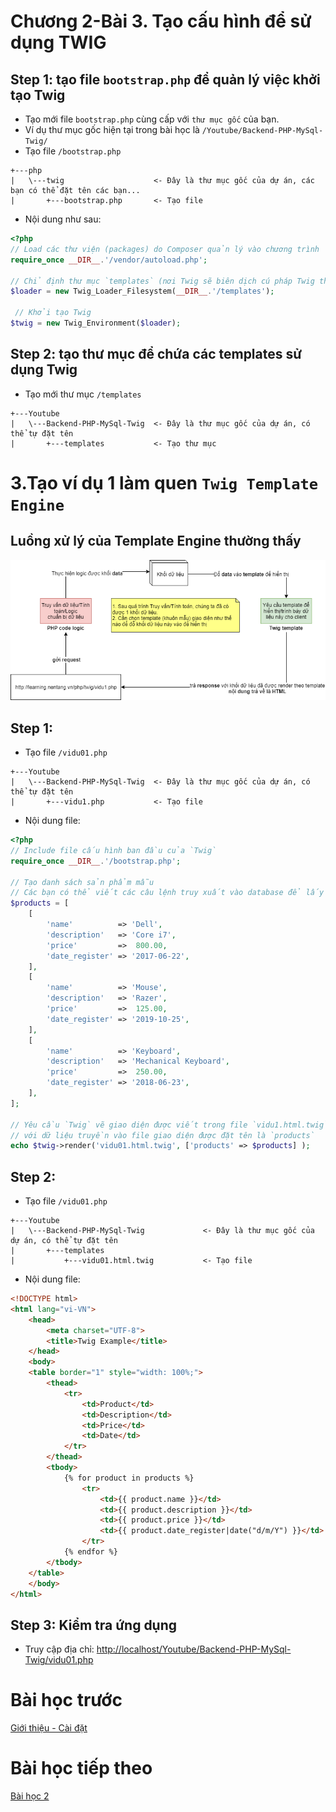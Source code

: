 # Chương 2-Bài 3. Tạo cấu hình để sử dụng TWIG

## Step 1: tạo file `bootstrap.php` để quản lý việc khởi tạo Twig
- Tạo mới file `bootstrap.php` cùng cấp với `thư mục gốc` của bạn. 
- Ví dụ thư mục gốc hiện tại trong bài học là `/Youtube/Backend-PHP-MySql-Twig/`
- Tạo file `/bootstrap.php`
```
+---php
|   \---twig                    <- Đây là thư mục gốc của dự án, các bạn có thể đặt tên các bạn...
|       +---bootstrap.php       <- Tạo file
```
- Nội dung như sau:
```php
<?php
// Load các thư viện (packages) do Composer quản lý vào chương trình
require_once __DIR__.'/vendor/autoload.php';

// Chỉ định thư mục `templates` (nơi Twig sẽ biên dịch cú pháp Twig thành các đoạn code PHP)
$loader = new Twig_Loader_Filesystem(__DIR__.'/templates');

 // Khởi tạo Twig
$twig = new Twig_Environment($loader);
```

## Step 2: tạo thư mục để chứa các templates sử dụng Twig
- Tạo mới thư mục `/templates`
```
+---Youtube
|   \---Backend-PHP-MySql-Twig  <- Đây là thư mục gốc của dự án, có thể tự đặt tên
|       +---templates           <- Tạo thư mục
```

# 3.Tạo ví dụ 1 làm quen `Twig Template Engine`
## Luồng xử lý của Template Engine thường thấy
<p align="center">
  <img src="../images/TwigTemplateDataFlow.png" width="700">
</p>

## Step 1:
- Tạo file `/vidu01.php`
```
+---Youtube
|   \---Backend-PHP-MySql-Twig  <- Đây là thư mục gốc của dự án, có thể tự đặt tên
|       +---vidu1.php           <- Tạo file
```
- Nội dung file:
```php
<?php
// Include file cấu hình ban đầu của `Twig`
require_once __DIR__.'/bootstrap.php';

// Tạo danh sách sản phẩm mẫu
// Các bạn có thể viết các câu lệnh truy xuất vào database để lấy dữ liệu, ...
$products = [
    [
        'name'          => 'Dell',
        'description'   => 'Core i7',
        'price'         =>  800.00,
        'date_register' => '2017-06-22',
    ],
    [
        'name'          => 'Mouse',
        'description'   => 'Razer',
        'price'         =>  125.00,
        'date_register' => '2019-10-25',
    ],
    [
        'name'          => 'Keyboard',
        'description'   => 'Mechanical Keyboard',
        'price'         =>  250.00,
        'date_register' => '2018-06-23',
    ],
];

// Yêu cầu `Twig` vẽ giao diện được viết trong file `vidu1.html.twig`
// với dữ liệu truyền vào file giao diện được đặt tên là `products`
echo $twig->render('vidu01.html.twig', ['products' => $products] );
```

## Step 2:
- Tạo file `/vidu01.php`
```
+---Youtube
|   \---Backend-PHP-MySql-Twig             <- Đây là thư mục gốc của dự án, có thể tự đặt tên
|       +---templates           
|           +---vidu01.html.twig           <- Tạo file
```
- Nội dung file:
```html
<!DOCTYPE html>
<html lang="vi-VN">
    <head>
        <meta charset="UTF-8">
        <title>Twig Example</title>
    </head>
    <body>
    <table border="1" style="width: 100%;">
        <thead>
            <tr>
                <td>Product</td>
                <td>Description</td>
                <td>Price</td>
                <td>Date</td>
            </tr>
        </thead>
        <tbody>
            {% for product in products %}
                <tr>
                    <td>{{ product.name }}</td>
                    <td>{{ product.description }}</td>
                    <td>{{ product.price }}</td>
                    <td>{{ product.date_register|date("d/m/Y") }}</td>
                </tr>
            {% endfor %}
        </tbody>
    </table>
    </body>
</html>
```

## Step 3: Kiểm tra ứng dụng
- Truy cập địa chỉ: [http://localhost/Youtube/Backend-PHP-MySql-Twig/vidu01.php](http://localhost/Youtube/Backend-PHP-MySql-Twig/vidu01.php)

# Bài học trước
[Giới thiệu - Cài đặt](../Chapter2/Readme-Bai2.md)
# Bài học tiếp theo
[Bài học 2](../Chapter3/Readme-Bai1.md)